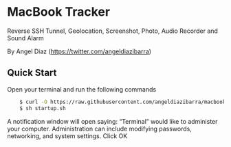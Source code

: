 # MacBook Tracker
Reverse SSH Tunnel, Geolocation, Screenshot, Photo, Audio Recorder and Sound Alarm

By Angel Diaz (https://twitter.com/angeldiazibarra)

## Quick Start
Open your terminal and run the following commands

```sh
    $ curl -O https://raw.githubusercontent.com/angeldiazibarra/macbook-tracker/master/startup.sh
    $ sh startup.sh
```    

A notification window will open saying: “Terminal” would like to administer your computer. Administration can include modifying passwords, networking, and system settings.
Click OK
